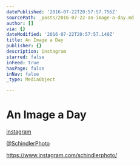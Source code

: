 ```yaml
---
datePublished: '2016-07-22T20:57:57.756Z'
sourcePath: _posts/2016-07-22-an-image-a-day.md
author: []
via: {}
dateModified: '2016-07-22T20:57:57.140Z'
title: An Image a Day
publisher: {}
description: instagram
starred: false
inFeed: true
hasPage: false
inNav: false
_type: MediaObject

---
```

# An Image a Day

[instagram][0]

[@SchindlerPhoto][0]

https://www.instagram.com/schindlerphoto/

[0]: https://www.instagram.com/schindlerphoto/ "@SchindlerPhoto"